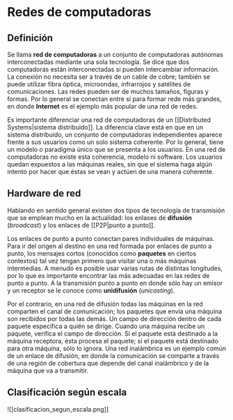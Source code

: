 # Redes de computadoras
## Definición
Se llama **red de computadoras** a un conjunto de computadoras autónomas interconectadas mediante una sola tecnología. Se dice que dos computadoras están interconectadas si pueden intercambiar información. La conexión no necesita ser a través de un cable de cobre; también se puede utilizar fibra óptica, microondas, infrarrojos y satélites de comunicaciones. Las redes pueden ser de muchos tamaños, figuras y formas. Por lo general se conectan entre sí para formar rede más grandes, en donde **Internet** es el ejemplo más popular de una red de redes.

Es importante diferenciar una red de computadoras de un [[Distributed Systems|sistema distribuido]]. La diferencia clave está en que en un sistema distribuido, un conjunto de computadoras independientes aparece frente a sus usuarios como un solo sistema coherente. Por lo general, tiene un modelo o paradigma único que se presenta a los usuarios. En una red de computadoras no existe esta coherencia, modelo ni software. Los usuarios quedan expuestos a las máquinas reales, sin que el sistema haga algún intento por hacer que éstas se vean y actúen de una manera coherente.

## Hardware de red
Hablando en sentido general existen dos tipos de tecnología de transmisión que se emplean mucho en la actualidad: los enlases de **difusión** (*broadcast*) y los enlaces de [[P2P|punto a punto]].

Los enlaces de punto a punto conectan pares individuales de máquinas. Para ir del origen al destino en una red formada por enlaces de punto a punto, los mensajes cortos (conocidos como **paquetes** en ciertos contextos) tal vez tengan primero que visitar una o más máquinas intermedias. A menudo es posible usar varias rutas de distintas longitudes, por lo que es importante encontrar las más adecuadas en las redes de punto a punto. A la transmisión punto a punto en donde sólo hay un emisor y un receptor se le conoce como **unidifusión** (*unicasting*).

Por el contrario, en una red de difusión todas las máquinas en la red comparten el canal de comunicación; los paquetes que envía una máquina son recibidos por todas las demás. Un campo de dirección dentro de cada paquete especifica a quién se dirige. Cuando una máquina recibe un paquete, verifica el campo de dirección. Si el paquete está destinado a la máquina receptora, ésta procesa el paquete; si el paquete está destinado para otra máquina, sólo lo ignora. Una red inalámbrica es un ejemplo común de un enlace de difusión, en donde la comunicación se comparte a través de una región de cobertura que depende del canal inalámbrico y de la máquina que va a transmitir.

## Clasificación según escala
![[clasificacion_segun_escala.png]]
